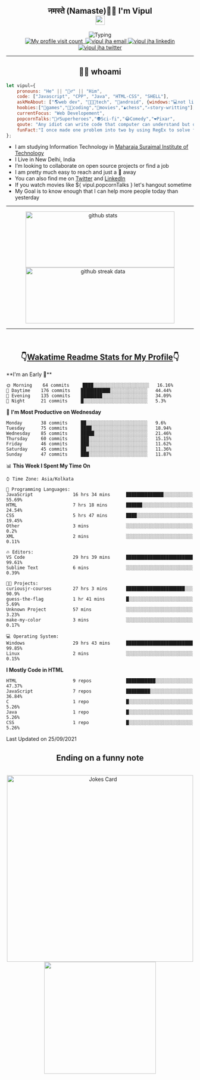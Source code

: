 <h2 align="center">नमस्ते (Namaste)🙏🏻 I'm Vipul<br><img src="https://media.giphy.com/media/hvRJCLFzcasrR4ia7z/giphy.gif" width="25px"></h2>
<div align=center>
<img src="https://readme-typing-svg.herokuapp.com?font=Fira+Code&color=A020E3&center=true&vCenter=true&lines=Web+Developement;Watching+Movies+and+shows;Javascript;Cricket;Linux" alt="Typing">
</div>
<div align=center>
<a href="https://github.com/thevipuljha">
    <img src="https://komarev.com/ghpvc/?username=thevipuljha&color=800080&label=Love+You&style=flat-square" alt="My profile visit count">
</a>
<a href="https://vipuljha.netlify.app">
    <img src="https://img.shields.io/static/v1?label=&style=flat-square&&message=Portfolio&color=339E37" alt="">
</a>
<a href="mailto:vipuljha1142@gmail.com">
    <img src="https://img.shields.io/static/v1?label=&style=flat-square&logoWidth=14&message=vipuljha1142@gmail.com&logo=gmail&labelColor=white&logoColor=EA4335&color=EA4335" alt="vipul jha email">
</a>
<a href="https://www.linkedin.com/in/thevipuljha">
    <img src="https://img.shields.io/static/v1?label=&style=flat-square&logoWidth=14&message=thevipuljha&logo=linkedin&labelColor=white&logoColor=0A66C2&color=0A66C2" alt="vipul jha linkedin">
</a>
<a href="https://twitter.com/thevipuljha">
    <img src="https://img.shields.io/static/v1?label=&style=flat-square&logoWidth=14&message=thevipuljha&logo=twitter&labelColor=white&logoColor=1DA1F2&color=1DA1F2" alt="vipul jha twitter">
</a>
</div>
<hr>
<h2 align="center"> 👨‍💻 whoami</h2>

```javascript
let vipul={
    pronouns: "He" || "🙋‍♂️" || "Him",
    code: ["Javascript", "CPP", "Java", "HTML-CSS", "SHELL"],
    askMeAbout: ["🌎web dev", "👨🏼‍💻tech", "📱android", {windows:"💻not literally"}],
    hoobies:["🏏games","👨‍💻coding","🍿movies","♟️chess","✍️story-writting"],
    currentFocus: "Web Developement",
    popcornTalks:"🦸‍♂️Superheroes","👽Sci-fi","😂Comedy","❤️Pixar",
    qoute: "Any idiot can write code that computer can understand but only good developers can write code that humans can understand",
    funFact:"I once made one problem into two by using RegEx to solve first problem"
};
```

- I am studying Information Technology in [Maharaja Surajmal Institute of Technology](https://www.msit.in/)
- I Live in New Delhi, India
- I’m looking to collaborate on open source projects or find a job
- I am pretty much easy to reach and just a 👋 away
- You can also find me on [Twitter](https://twitter.com/thevipuljha) and [LinkedIn](https://www.linkedin.com/in/thevipuljha)
- If you watch movies like ${ vipul.popcornTalks } let's hangout sometime
- My Goal is to know enough that I can help more people today than yesterday
<hr>
<div align=center>
<a href="https://github.com/anuraghazra/github-readme-stats"><img src = "https://github-readme-stats.vercel.app/api?username=thevipuljha&show_icons=true&count_private=true&custom_title=MY+GITHUB+DATA&theme=radical&border_color=753778"  alt="github stats" height="150" width="400"></a>
<a href="https://github.com/DenverCoder1/github-readme-streak-stats"><img src = "http://github-readme-streak-stats.herokuapp.com?user=thevipuljha&theme=radical&fire=FFE608&border=753778" alt="github streak data" height="150" width="400"></a>
</div>
<hr>
<br>

<h2 align=center>👇<a href="https://wakatime.com/">Wakatime </a><a href="https://github.com/anmol098/waka-readme-stats">Readme Stats for My Profile</a>👇</h2>
<!--START_SECTION:waka-->
**I'm an Early 🐤** 

```text
🌞 Morning    64 commits     ████░░░░░░░░░░░░░░░░░░░░░   16.16% 
🌆 Daytime    176 commits    ███████████░░░░░░░░░░░░░░   44.44% 
🌃 Evening    135 commits    ████████░░░░░░░░░░░░░░░░░   34.09% 
🌙 Night      21 commits     █░░░░░░░░░░░░░░░░░░░░░░░░   5.3%

```
📅 **I'm Most Productive on Wednesday** 

```text
Monday       38 commits     ██░░░░░░░░░░░░░░░░░░░░░░░   9.6% 
Tuesday      75 commits     ████░░░░░░░░░░░░░░░░░░░░░   18.94% 
Wednesday    85 commits     █████░░░░░░░░░░░░░░░░░░░░   21.46% 
Thursday     60 commits     ███░░░░░░░░░░░░░░░░░░░░░░   15.15% 
Friday       46 commits     ███░░░░░░░░░░░░░░░░░░░░░░   11.62% 
Saturday     45 commits     ██░░░░░░░░░░░░░░░░░░░░░░░   11.36% 
Sunday       47 commits     ███░░░░░░░░░░░░░░░░░░░░░░   11.87%

```


📊 **This Week I Spent My Time On** 

```text
⌚︎ Time Zone: Asia/Kolkata

💬 Programming Languages: 
JavaScript               16 hrs 34 mins      ██████████████░░░░░░░░░░░   55.69% 
HTML                     7 hrs 18 mins       ██████░░░░░░░░░░░░░░░░░░░   24.54% 
CSS                      5 hrs 47 mins       ████░░░░░░░░░░░░░░░░░░░░░   19.45% 
Other                    3 mins              ░░░░░░░░░░░░░░░░░░░░░░░░░   0.2% 
XML                      2 mins              ░░░░░░░░░░░░░░░░░░░░░░░░░   0.11%

🔥 Editors: 
VS Code                  29 hrs 39 mins      █████████████████████████   99.61% 
Sublime Text             6 mins              ░░░░░░░░░░░░░░░░░░░░░░░░░   0.39%

🐱‍💻 Projects: 
curiousjr-courses        27 hrs 3 mins       ██████████████████████░░░   90.9% 
guess-the-flag           1 hr 41 mins        █░░░░░░░░░░░░░░░░░░░░░░░░   5.69% 
Unknown Project          57 mins             ░░░░░░░░░░░░░░░░░░░░░░░░░   3.23% 
make-my-color            3 mins              ░░░░░░░░░░░░░░░░░░░░░░░░░   0.17%

💻 Operating System: 
Windows                  29 hrs 43 mins      █████████████████████████   99.85% 
Linux                    2 mins              ░░░░░░░░░░░░░░░░░░░░░░░░░   0.15%

```

**I Mostly Code in HTML** 

```text
HTML                     9 repos             ███████████░░░░░░░░░░░░░░   47.37% 
JavaScript               7 repos             █████████░░░░░░░░░░░░░░░░   36.84% 
C                        1 repo              █░░░░░░░░░░░░░░░░░░░░░░░░   5.26% 
Java                     1 repo              █░░░░░░░░░░░░░░░░░░░░░░░░   5.26% 
CSS                      1 repo              █░░░░░░░░░░░░░░░░░░░░░░░░   5.26%

```



 Last Updated on 25/09/2021
<!--END_SECTION:waka-->

<div align=center>
<h2 align=center> Ending on a funny note</h2>
<br>
<img src="https://readme-jokes.vercel.app/api?theme=tokyonight" alt="Jokes Card" width="500"/>
<br>
<img src="https://media.giphy.com/media/3o6Zt6KHxJTbXCnSvu/giphy.gif" width="300"/>
</div>
